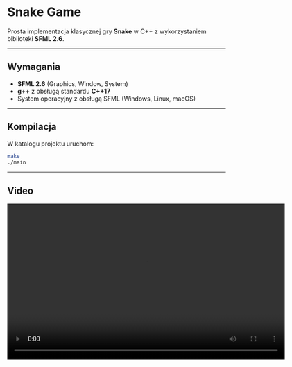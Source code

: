 # Snake Game

Prosta implementacja klasycznej gry **Snake** w C++ z wykorzystaniem biblioteki **SFML 2.6**.

---

## Wymagania

- **SFML 2.6** (Graphics, Window, System)  
- **g++** z obsługą standardu **C++17**  
- System operacyjny z obsługą SFML (Windows, Linux, macOS)

---

## Kompilacja

W katalogu projektu uruchom:

```bash
make
./main
```
---

## Video
<video width="640" height="360" controls>
  <source src="video.webm" type="video/webm">
</video>
